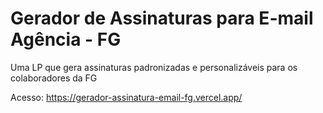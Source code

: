 # Gerador de Assinaturas para E-mail Agência - FG
Uma LP que gera assinaturas padronizadas e personalizáveis para os colaboradores da FG

Acesso:
https://gerador-assinatura-email-fg.vercel.app/

